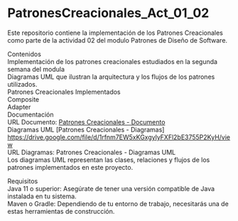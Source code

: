 # PatronesCreacionales_Act_01_02  

Este repositorio contiene la implementación de los Patrones Creacionales como parte de la actividad  02 del modulo Patrones  de Diseño de Software.  

Contenidos  
Implementación de los patrones creacionales estudiados en la segunda semana del modula  
Diagramas UML que ilustran la arquitectura y los flujos de los patrones utilizados.  
Patrones Creacionales Implementados  
Composite  
Adapter  
Documentación  
URL Documento: [Patrones Creacionales - Documento](https://estliveupsedu-my.sharepoint.com/:w:/g/personal/eredrovan_est_ups_edu_ec/EePyffkgMABGh3yrfdZEJAMBv2vpekH2doNFMxvqPTpCMg?rtime=zC_ALM_d3Eg)  
Diagramas UML  [Patrones Creacionales -  Diagramas]  https://drive.google.com/file/d/1rfnm7EW5xKGxgylyFXFl2bE3755P2KyH/view   
URL Diagramas: Patrones Creacionales - Diagramas UML  
Los diagramas UML representan las clases, relaciones y flujos de los patrones implementados en este proyecto.  
 
Requisitos  
Java 11 o superior: Asegúrate de tener una versión compatible de Java instalada en tu sistema.  
Maven o Gradle: Dependiendo de tu entorno de trabajo, necesitarás una de estas herramientas de construcción.  
